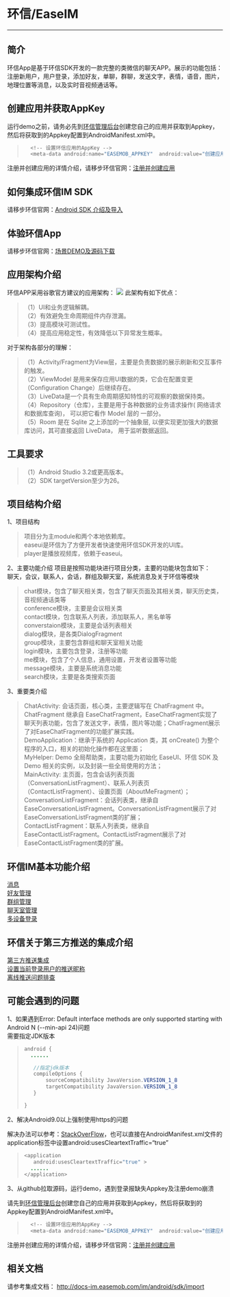 # 环信/EaseIM
--------
## 简介
环信App是基于环信SDK开发的一款完整的类微信的聊天APP。展示的功能包括：注册新用户，用户登录，添加好友，单聊，群聊，发送文字，表情，语音，图片，地理位置等消息，以及实时音视频通话等。
## 创建应用并获取AppKey
运行demo之前，请务必先到[环信管理后台](https://console.easemob.com/user/register)创建您自己的应用并获取到Appkey，然后将获取到的Appkey配置到AndroidManifest.xml中。
>```Java
>   <!-- 设置环信应用的AppKey -->
>   <meta-data android:name="EASEMOB_APPKEY"  android:value="创建应用获取到的Appkey" />
>```
注册并创建应用的详情介绍，请移步环信官网：[注册并创建应用](http://docs-im.easemob.com/im/quickstart/guide/experience#%E6%B3%A8%E5%86%8C%E5%B9%B6%E5%88%9B%E5%BB%BA%E5%BA%94%E7%94%A8)
## 如何集成环信IM SDK
请移步环信官网：[Android SDK 介绍及导入](http://docs-im.easemob.com/im/android/sdk/import)
## 体验环信App
请移步环信官网：[场景DEMO及源码下载](https://www.easemob.com/download/im)
## 应用架构介绍
环信APP采用谷歌官方建议的应用架构：
![](https://developer.android.google.cn/topic/libraries/architecture/images/final-architecture.png)
此架构有如下优点：
>（1）UI和业务逻辑解耦。</br>
>（2）有效避免生命周期组件内存泄漏。</br>
>（3）提高模块可测试性。</br>
>（4）提高应用稳定性，有效降低以下异常发生概率。</br>

对于架构各部分的理解：
>（1）Activity/Fragment为View层，主要是负责数据的展示刷新和交互事件的触发。</br>
>（2）ViewModel 是用来保存应用UI数据的类，它会在配置变更（Configuration Change）后继续存在。</br>
>（3）LiveData是一个具有生命周期感知特性的可观察的数据保持类。</br>
>（4）Repository（仓库），主要是用于各种数据的业务请求操作( 网络请求和数据库查询)， 可以把它看作 Model 层的 一部分。</br>
>（5）Room 是在 Sqlite 之上添加的一个抽象层, 以便实现更加强大的数据库访问，其可直接返回 LiveData， 用于监听数据返回。</br>
## 工具要求
>（1）Android Studio 3.2或更高版本。</br>
>（2）SDK targetVersion至少为26。</br>
## 项目结构介绍
1、项目结构
>项目分为主module和两个本地依赖库。</br>
>easeui是环信为了方便开发者快速使用环信SDK开发的UI库。</br>
>player是播放视频库，依赖于easeui。</br>

2、主要功能介绍
项目是按照功能块进行项目分类，主要的功能块包含如下：</br>
聊天，会议，联系人，会话，群组及聊天室，系统消息及关于环信等模块
>chat模块，包含了聊天相关类，包含了聊天页面及其相关类，聊天历史类，音视频通话类等</br>
>conference模块，主要是会议相关类</br>
>contact模块，包含联系人列表，添加联系人，黑名单等</br>
>converstaion模块，主要是会话列表相关</br>
>dialog模块，是各类DialogFragment</br>
>group模块，主要包含群组和聊天室相关功能</br>
>login模块，主要包含登录，注册等功能</br>
>me模块，包含了个人信息，通用设置，开发者设置等功能</br>
>message模块，主要是系统消息功能</br>
>search模块，主要是各类搜索页面</br>

3、重要类介绍
>ChatActivity: 会话页面，核心类，主要逻辑写在 ChatFragment 中。ChatFragment 继承自 EaseChatFragment，EaseChatFragment实现了聊天列表功能，包含了发送文字，表情，图片等功能；ChatFragment展示了对EaseChatFragment的功能扩展实践。</br>
>DemoApplication：继承于系统的 Application 类，其 onCreate() 为整个程序的入口，相关的初始化操作都在这里面；</br>
>MyHelper: Demo 全局帮助类，主要功能为初始化 EaseUI、环信 SDK 及 Demo 相关的实例，以及封装一些全局使用的方法；</br>
>MainActivity: 主页面，包含会话列表页面（ConversationListFragment）、联系人列表页（ContactListFragment）、设置页面（AboutMeFragment）；</br>
>ConversationListFragment：会话列表类，继承自EaseConversationListFragment。ConversationListFragment展示了对EaseConversationListFragment类的扩展；</br>
>ContactListFragment：联系人列表类，继承自EaseContactListFragment。ContactListFragment展示了对EaseContactListFragment类的扩展。</br>
## 环信IM基本功能介绍
[消息](http://docs-im.easemob.com/im/android/basics/message)</br>
[好友管理](http://docs-im.easemob.com/im/android/basics/buddy)</br>
[群组管理](http://docs-im.easemob.com/im/android/basics/group)</br>
[聊天室管理](http://docs-im.easemob.com/im/android/basics/chatroom)</br>
[多设备登录](http://docs-im.easemob.com/im/android/basics/multidevices)</br>
## 环信关于第三方推送的集成介绍
[第三方推送集成](http://docs-im.easemob.com/im/android/push/thirdpartypush)</br>
[设置当前登录用户的推送昵称](http://docs-im.easemob.com/im/android/push/nickname)</br>
[离线推送问题排查](http://docs-im.easemob.com/im/android/push/troubleshooting)</br>
## 可能会遇到的问题
1、如果遇到Error: Default interface methods are only supported starting with Android N (--min-api 24)问题</br>
需要指定JDK版本</br>
>```Java
>android {
>   ......
>
>    //指定jdk版本
>    compileOptions {
>        sourceCompatibility JavaVersion.VERSION_1_8
>        targetCompatibility JavaVersion.VERSION_1_8
>    }
>
>}
>```

2、解决Android9.0以上强制使用https的问题 

解决办法可以参考：[StackOverFlow](https://stackoverflow.com/questions/45940861/android-8-cleartext-http-traffic-not-permitted)，也可以直接在AndroidManifest.xml文件的application标签中设置android:usesCleartextTraffic=“true”
>```Java
><application 
>    android:usesCleartextTraffic="true" > 
>   ......
></application>
>```

3、从github拉取源码，运行demo，遇到登录报缺失Appkey及注册demo崩溃

请先到[环信管理后台](https://console.easemob.com/user/register)创建您自己的应用并获取到Appkey，然后将获取到的Appkey配置到AndroidManifest.xml中。
>```Java
>   <!-- 设置环信应用的AppKey -->
>   <meta-data android:name="EASEMOB_APPKEY"  android:value="创建应用获取到的Appkey" />
>```
注册并创建应用的详情介绍，请移步环信官网：[注册并创建应用](http://docs-im.easemob.com/im/quickstart/guide/experience#%E6%B3%A8%E5%86%8C%E5%B9%B6%E5%88%9B%E5%BB%BA%E5%BA%94%E7%94%A8)
## 相关文档
请参考集成文档： http://docs-im.easemob.com/im/android/sdk/import
